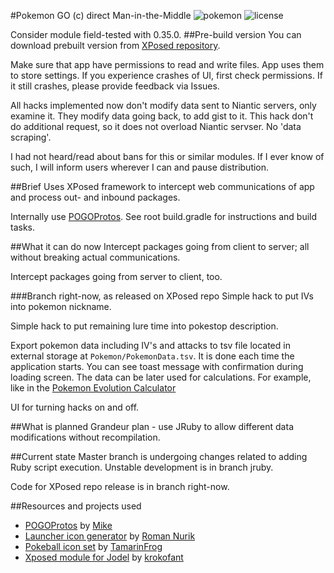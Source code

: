 #Pokemon GO (c) direct Man-in-the-Middle
![pokemon](https://img.shields.io/badge/Pokemon%20GO-0.35.0-blue.svg?style=flat-square")
![license](https://img.shields.io/github/license/ELynx/pokemon-go-xposed-mitm.svg)

Consider module field-tested with 0.35.0.
##Pre-build version
You can download prebuilt version from [XPosed repository](http://repo.xposed.info/module/com.elynx.pogoxmitm).

Make sure that app have permissions to read and write files. App uses them to store settings. If you experience crashes of UI, first check permissions. If it still crashes, please provide feedback via Issues.

All hacks implemented now don't modify data sent to Niantic servers, only examine it. They modify data going back, to add gist to it.
This hack don't do additional request, so it does not overload Niantic servser. No 'data scraping'.

I had not heard/read about bans for this or similar modules. If I ever know of such, I will inform users wherever I can and pause distribution.

##Brief
Uses XPosed framework to intercept web communications of app and process out- and inbound packages.

Internally use [POGOProtos](https://github.com/AeonLucid/POGOProtos). See root build.gradle for instructions and build tasks.

##What it can do now
Intercept packages going from client to server; all without breaking actual communications.

Intercept packages going from server to client, too.

###Branch right-now, as released on XPosed repo
Simple hack to put IVs into pokemon nickname.

Simple hack to put remaining lure time into pokestop description.

Export pokemon data including IV's and attacks to tsv file located in external storage at `Pokemon/PokemonData.tsv`.
It is done each time the application starts. You can see toast message with confirmation during loading screen.
The data can be later used for calculations. For example, like in the [Pokemon Evolution Calculator](https://docs.google.com/spreadsheets/d/1vlEsToajcid9KTkLzgqZCpji8bDVEpMM6GQ8SqNL4-k/edit?usp=sharing)

UI for turning hacks on and off.

##What is planned
Grandeur plan - use JRuby to allow different data modifications without recompilation.

##Current state
Master branch is undergoing changes related to adding Ruby script execution. Unstable development is in branch jruby.

Code for XPosed repo release is in branch right-now.

##Resources and projects used
* [POGOProtos](https://github.com/AeonLucid/POGOProtos) by [Mike](https://github.com/AeonLucid)
* [Launcher icon generator](https://romannurik.github.io/AndroidAssetStudio/index.html) by [Roman Nurik](https://github.com/romannurik)
* [Pokeball icon set](http://tamarinfrog.deviantart.com/art/All-Poke-Balls-Free-Icons-368996730) by [TamarinFrog](http://tamarinfrog.deviantart.com/)
* [Xposed module for Jodel](https://github.com/krokofant/JodelXposed) by [krokofant](https://github.com/krokofant/JodelXposed)
